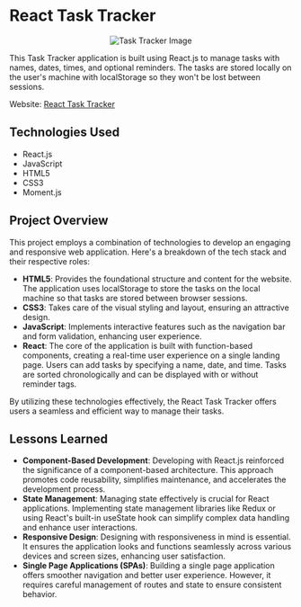 # React Task Tracker
<p align="center">
  <img src="https://i.imgur.com/yhbeayb.png" alt="Task Tracker Image">
</p>

This Task Tracker application is built using React.js to manage tasks with names, dates, times, and optional reminders. The tasks are stored locally on the user's machine with localStorage so they won't be lost between sessions.

Website: [React Task Tracker](https://quest-log.cyclic.app)

## Technologies Used
- React.js
- JavaScript
- HTML5
- CSS3
- Moment.js

## Project Overview
This project employs a combination of technologies to develop an engaging and responsive web application. Here's a breakdown of the tech stack and their respective roles:

- **HTML5**: Provides the foundational structure and content for the website. The application uses localStorage to store the tasks on the local machine so that tasks are stored between browser sessions.
- **CSS3**: Takes care of the visual styling and layout, ensuring an attractive design.
- **JavaScript**: Implements interactive features such as the navigation bar and form validation, enhancing user experience.
- **React**: The core of the application is built with function-based components, creating a real-time user experience on a single landing page. Users can add tasks by specifying a name, date, and time. Tasks are sorted chronologically and can be displayed with or without reminder tags.

By utilizing these technologies effectively, the React Task Tracker offers users a seamless and efficient way to manage their tasks.
<br>
## Lessons Learned</h2>
  - **Component-Based Development**: Developing with React.js reinforced the significance of a component-based architecture. This approach promotes code reusability, simplifies maintenance, and accelerates the development process.
  - **State Management**: Managing state effectively is crucial for React applications. Implementing state management libraries like Redux or using React's built-in useState hook can simplify complex data handling and enhance user interactions.
  - **Responsive Design**: Designing with responsiveness in mind is essential. It ensures the application looks and functions seamlessly across various devices and screen sizes, enhancing user satisfaction.
  - **Single Page Applications (SPAs)**: Building a single page application offers smoother navigation and better user experience. However, it requires careful management of routes and state to ensure consistent behavior.</p>
<br>
